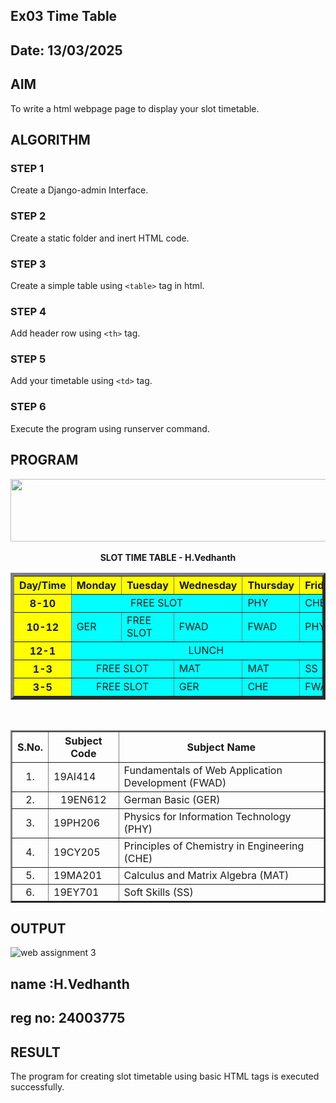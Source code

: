 ## Ex03 Time Table
## Date: 13/03/2025

## AIM
To write a html webpage page to display your slot timetable.

## ALGORITHM
### STEP 1
Create a Django-admin Interface.

### STEP 2
Create a static folder and inert HTML code.

### STEP 3
Create a simple table using ```<table>``` tag in html.

### STEP 4
Add header row using ```<th>``` tag.

### STEP 5
Add your timetable using ```<td>``` tag.

### STEP 6
Execute the program using runserver command.

## PROGRAM

<!DOCTYPE html>
<html>
<head>
<title>Slot Timetable</title>
</head>
<body>
<center>
<img src="saveetga.png" height="100" width="540">
</center>
<br>
<table align="center" width="540" cellspacing="2" cellpadding="4" border="5" bgcolor="cyan">
<center><b>SLOT TIME TABLE - H.Vedhanth</b></center>
<tr align="center">
    <th bgcolor="yellow">Day/Time</th>
    <th bgcolor="yellow">Monday</th>
    <th bgcolor="yellow">Tuesday</th>
    <th bgcolor="yellow">Wednesday</th>
    <th bgcolor="yellow">Thursday</th>
    <th bgcolor="yellow">Friday</th>
</tr>
<tr>
<center><th bgcolor="yellow">8-10</th></center>
<td colspan="3" align="center">FREE SLOT</td>
<td>PHY</td>
<td>CHE</td>
</tr>
<tr>
<center><th bgcolor="yellow">10-12</th></center>
<td>GER</td>
<td> FREE SLOT </td>
<td>FWAD</td>
<td>FWAD</td>
<td>PHY</td>
</tr>
<tr>
<center><th bgcolor="yellow">12-1</th></center>
<td colspan="5" align="center">LUNCH</td>
</tr>
<tr>
<center><th bgcolor="yellow">1-3</th></center>
<td colspan="2" align="center">FREE SLOT</td>
<td>MAT</td>
<td>MAT</td>
<td>SS</td>
</tr>
<tr>
<center><th bgcolor="yellow">3-5</th></center>
<td colspan="2" align="center">FREE SLOT</td>
<td>GER</td>
<td>CHE</td>
<td>FWAD</td>
</tr>
</table>
<br>
<table align="center" cellspacing="2" cellpadding="4" border="2">
<tr>
    <th>S.No.</th>
    <th>Subject Code</th>
    <th>Subject Name</th>
</tr>
<tr>
<td align="center">1.</td>
<td>19AI414</td>
<td>Fundamentals of Web Application Development (FWAD)</td>
</tr>
<tr>
<td align="center">2.</td>
<td align="center">19EN612</td>
<td>German Basic (GER)</td>
</tr>
<tr>
<td align="center">3.</td>
<td>19PH206</td>
<td>Physics for Information Technology (PHY)</td>
</tr>
<tr>
<td align="center">4.</td>
<td>19CY205</td>
<td>Principles of Chemistry in Engineering (CHE)</td>
</tr>
<tr>
<td align="center">5.</td>
<td>19MA201</td>
<td>Calculus and Matrix Algebra (MAT)</td>
</tr>
<tr>
<td align="center">6.</td>
<td>19EY701</td>
<td>Soft Skills (SS)</td>
</tr>
</table>
</body>
</html>




## OUTPUT
![web assignment 3](https://github.com/user-attachments/assets/c326bff7-d0a3-46fd-a3df-8f3fcd58a186)


## name :H.Vedhanth 
## reg no: 24003775


## RESULT
The program for creating slot timetable using basic HTML tags is executed successfully.
